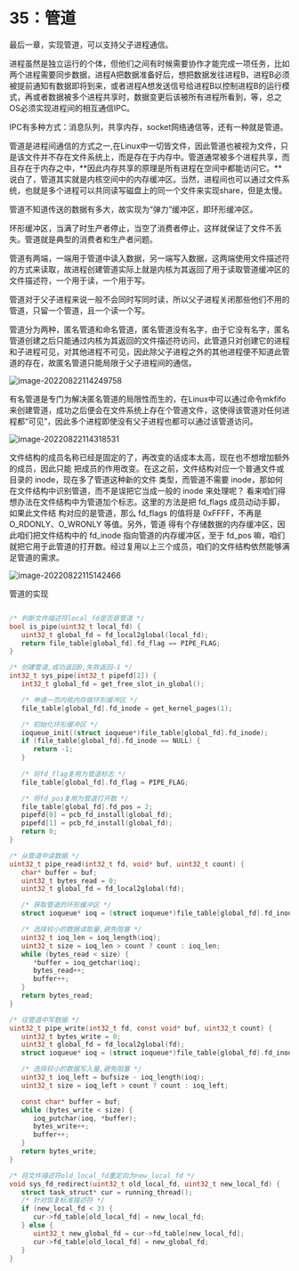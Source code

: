 # 35：管道

最后一章，实现管道，可以支持父子进程通信。



进程虽然是独立运行的个体，但他们之间有时候需要协作才能完成一项任务，比如两个进程需要同步数据，进程A把数据准备好后，想把数据发往进程B，进程B必须被提前通知有数据即将到来，或者进程A想发送信号给进程B以控制进程B的运行模式，再或者数据被多个进程共享时，数据变更后该被所有进程所看到，等，总之OS必须实现进程间的相互通信IPC。

IPC有多种方式：消息队列，共享内存，socket网络通信等，还有一种就是管道。

管道是进程间通信的方式之一,在Linux中一切皆文件，因此管道也被视为文件，只是该文件并不存在文件系统上，而是存在于内存中。管道通常被多个进程共享，而且存在于内存之中，**因此内存共享的原理是所有进程在空间中都能访问它。**说白了，管道其实就是内核空间中的内存缓冲区。当然，进程间也可以通过文件系统，也就是多个进程可以共同读写磁盘上的同一个文件来实现share，但是太慢。



管道不知道传送的数据有多大，故实现为“弹力”缓冲区，即环形缓冲区。

环形缓冲区，当满了时生产者停止，当空了消费者停止，这样就保证了文件不丢失。管道就是典型的消费者和生产者问题。



管道有两端，一端用于管道中读入数据，另一端写入数据，这两端使用文件描述符的方式来读取，故进程创建管道实际上就是内核为其返回了用于读取管道缓冲区的文件描述符，一个用于读，一个用于写。



管道对于父子进程来说一般不会同时写同时读，所以父子进程关闭那些他们不用的管道，只留一个管道，且一个读一个写。

管道分为两种，匿名管道和命名管道，匿名管道没有名字，由于它没有名字，匿名管道创建之后只能通过内核为其返回的文件描述符访问，此管道只对创建它的进程和子进程可见，对其他进程不可见，因此除父子进程之外的其他进程便不知道此管道的存在，故匿名管道只能局限于父子进程间的通信。

![image-20220822114249758](C:\Users\Administrator\Desktop\备份\TYPIC\image-20220822114249758.png)

有名管道是专门为解决匿名管道的局限性而生的，在Linux中可以通过命令mkfifo来创建管道，成功之后便会在文件系统上存在个管道文件，这使得该管道对任何进程都“可见”，因此多个进程即使没有父子进程也都可以通过该管道访问。

![image-20220822114318531](C:\Users\Administrator\Desktop\备份\TYPIC\image-20220822114318531.png)

文件结构的成员名称已经是固定的了，再改变的话成本太高，现在也不想增加额外的成员，因此只能 把成员的作用改变。在这之前，文件结构对应一个普通文件或目录的 inode，现在多了管道这种新的文件 类型，而管道不需要 inode，那如何在文件结构中识别管道，而不是误把它当成一般的 inode 来处理呢？ 看来咱们得想办法在文件结构中为管道加个标志。这里的方法是把 fd_flags 成员动动手脚，如果此文件结 构对应的是管道，那么 fd_flags 的值将是 0xFFFF，不再是 O_RDONLY、O_WRONLY 等值。另外，管道 得有个存储数据的内存缓冲区，因此咱们把文件结构中的 fd_inode 指向管道的内存缓冲区，至于 fd_pos 嘛，咱们就把它用于此管道的打开数。经过复用以上三个成员，咱们的文件结构依然能够满足管道的需求。





![image-20220822115142466](C:\Users\Administrator\Desktop\备份\TYPIC\image-20220822115142466.png)

管道的实现

```c

/* 判断文件描述符local_fd是否是管道 */
bool is_pipe(uint32_t local_fd) {
   uint32_t global_fd = fd_local2global(local_fd); 
   return file_table[global_fd].fd_flag == PIPE_FLAG;
}

/* 创建管道,成功返回0,失败返回-1 */
int32_t sys_pipe(int32_t pipefd[2]) {
   int32_t global_fd = get_free_slot_in_global();

   /* 申请一页内核内存做环形缓冲区 */
   file_table[global_fd].fd_inode = get_kernel_pages(1); 

   /* 初始化环形缓冲区 */
   ioqueue_init((struct ioqueue*)file_table[global_fd].fd_inode);
   if (file_table[global_fd].fd_inode == NULL) {
      return -1;
   }
  
   /* 将fd_flag复用为管道标志 */
   file_table[global_fd].fd_flag = PIPE_FLAG;

   /* 将fd_pos复用为管道打开数 */
   file_table[global_fd].fd_pos = 2;
   pipefd[0] = pcb_fd_install(global_fd);
   pipefd[1] = pcb_fd_install(global_fd);
   return 0;
}

/* 从管道中读数据 */
uint32_t pipe_read(int32_t fd, void* buf, uint32_t count) {
   char* buffer = buf;
   uint32_t bytes_read = 0;
   uint32_t global_fd = fd_local2global(fd);

   /* 获取管道的环形缓冲区 */
   struct ioqueue* ioq = (struct ioqueue*)file_table[global_fd].fd_inode;

   /* 选择较小的数据读取量,避免阻塞 */
   uint32_t ioq_len = ioq_length(ioq);
   uint32_t size = ioq_len > count ? count : ioq_len;
   while (bytes_read < size) {
      *buffer = ioq_getchar(ioq);
      bytes_read++;
      buffer++;
   }
   return bytes_read;
}

/* 往管道中写数据 */
uint32_t pipe_write(int32_t fd, const void* buf, uint32_t count) {
   uint32_t bytes_write = 0;
   uint32_t global_fd = fd_local2global(fd);
   struct ioqueue* ioq = (struct ioqueue*)file_table[global_fd].fd_inode;

   /* 选择较小的数据写入量,避免阻塞 */
   uint32_t ioq_left = bufsize - ioq_length(ioq);
   uint32_t size = ioq_left > count ? count : ioq_left;

   const char* buffer = buf;
   while (bytes_write < size) {
      ioq_putchar(ioq, *buffer);
      bytes_write++;
      buffer++;
   }
   return bytes_write;
}

/* 将文件描述符old_local_fd重定向为new_local_fd */
void sys_fd_redirect(uint32_t old_local_fd, uint32_t new_local_fd) {
   struct task_struct* cur = running_thread();
   /* 针对恢复标准描述符 */
   if (new_local_fd < 3) {
      cur->fd_table[old_local_fd] = new_local_fd;
   } else {
      uint32_t new_global_fd = cur->fd_table[new_local_fd];
      cur->fd_table[old_local_fd] = new_global_fd;
   }
}
```

